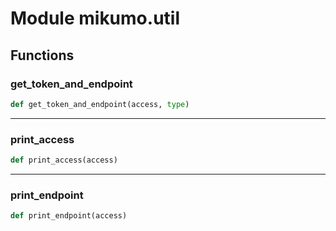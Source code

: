 # Module mikumo.util


## Functions

### get_token_and_endpoint 

```python
def get_token_and_endpoint(access, type)
```


------

### print_access 

```python
def print_access(access)
```


------

### print_endpoint 

```python
def print_endpoint(access)
```
